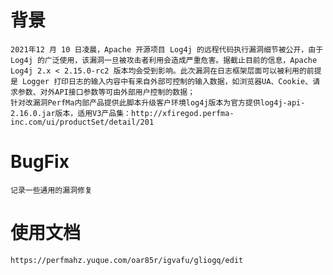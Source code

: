 # 背景

    2021年12 月 10 日凌晨，Apache 开源项目 Log4j 的远程代码执行漏洞细节被公开，由于 Log4j 的广泛使用，该漏洞一旦被攻击者利用会造成严重危害。据截止目前的信息，Apache Log4j 2.x < 2.15.0-rc2 版本均会受到影响。此次漏洞在日志框架层面可以被利用的前提是 Logger 打印日志的输入内容中有来自外部可控制的输入数据，如浏览器UA、Cookie、请求参数、对外API接口参数等可由外部用户控制的数据；
    针对改漏洞PerfMa内部产品提供此脚本升级客户环境log4j版本为官方提供log4j-api-2.16.0.jar版本，适用V3产品集：http://xfiregod.perfma-inc.com/ui/productSet/detail/201

# BugFix

    记录一些通用的漏洞修复

# 使用文档

    https://perfmahz.yuque.com/oar85r/igvafu/gliogq/edit

